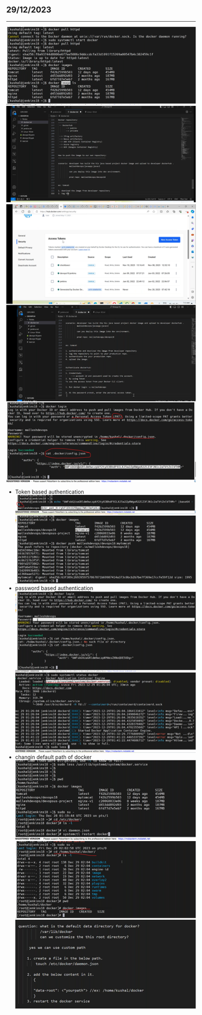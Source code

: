 ## 29/12/2023
-----------------------
![preview](images/docker3.png)
![preview](images/docker4.png)
![preview](images/docker5.png)
![preview](images/docker6.png)
![preview](images/docker7.png)
* Token based authentication
![preview](images/docker8.png)
![preview](images/docker9.png)
* password based authentication
![preview](images/docker10.png)
![preview](images/docker11.png)
* changin default path of docker
![preview](images/docker12.png)
![preview](images/docker13.png)
![preview](images/docker14.png)
